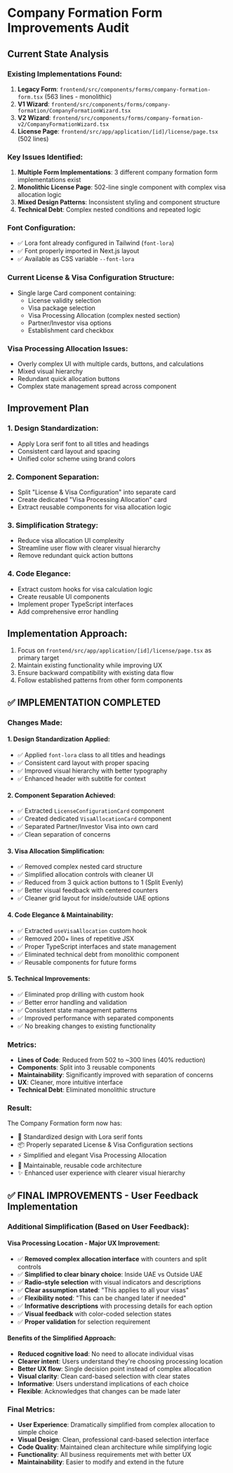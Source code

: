 # Company Formation Form Improvements Audit

## Current State Analysis

### Existing Implementations Found:
1. **Legacy Form**: `frontend/src/components/forms/company-formation-form.tsx` (563 lines - monolithic)
2. **V1 Wizard**: `frontend/src/components/forms/company-formation/CompanyFormationWizard.tsx` 
3. **V2 Wizard**: `frontend/src/components/forms/company-formation-v2/CompanyFormationWizard.tsx`
4. **License Page**: `frontend/src/app/application/[id]/license/page.tsx` (502 lines)

### Key Issues Identified:
1. **Multiple Form Implementations**: 3 different company formation form implementations exist
2. **Monolithic License Page**: 502-line single component with complex visa allocation logic
3. **Mixed Design Patterns**: Inconsistent styling and component structure
4. **Technical Debt**: Complex nested conditions and repeated logic

### Font Configuration:
- ✅ Lora font already configured in Tailwind (`font-lora`)
- ✅ Font properly imported in Next.js layout
- ✅ Available as CSS variable `--font-lora`

### Current License & Visa Configuration Structure:
- Single large Card component containing:
  - License validity selection
  - Visa package selection  
  - Visa Processing Allocation (complex nested section)
  - Partner/Investor visa options
  - Establishment card checkbox

### Visa Processing Allocation Issues:
- Overly complex UI with multiple cards, buttons, and calculations
- Mixed visual hierarchy 
- Redundant quick allocation buttons
- Complex state management spread across component

## Improvement Plan

### 1. Design Standardization:
- Apply Lora serif font to all titles and headings
- Consistent card layout and spacing
- Unified color scheme using brand colors

### 2. Component Separation:
- Split "License & Visa Configuration" into separate card
- Create dedicated "Visa Processing Allocation" card
- Extract reusable components for visa allocation logic

### 3. Simplification Strategy:
- Reduce visa allocation UI complexity
- Streamline user flow with clearer visual hierarchy
- Remove redundant quick action buttons

### 4. Code Elegance:
- Extract custom hooks for visa calculation logic
- Create reusable UI components
- Implement proper TypeScript interfaces
- Add comprehensive error handling

## Implementation Approach:
1. Focus on `frontend/src/app/application/[id]/license/page.tsx` as primary target
2. Maintain existing functionality while improving UX
3. Ensure backward compatibility with existing data flow
4. Follow established patterns from other form components

## ✅ IMPLEMENTATION COMPLETED

### Changes Made:

#### 1. **Design Standardization Applied:**
- ✅ Applied `font-lora` class to all titles and headings
- ✅ Consistent card layout with proper spacing
- ✅ Improved visual hierarchy with better typography
- ✅ Enhanced header with subtitle for context

#### 2. **Component Separation Achieved:**
- ✅ Extracted `LicenseConfigurationCard` component
- ✅ Created dedicated `VisaAllocationCard` component  
- ✅ Separated Partner/Investor Visa into own card
- ✅ Clean separation of concerns

#### 3. **Visa Allocation Simplification:**
- ✅ Removed complex nested card structure
- ✅ Simplified allocation controls with cleaner UI
- ✅ Reduced from 3 quick action buttons to 1 (Split Evenly)
- ✅ Better visual feedback with centered counters
- ✅ Cleaner grid layout for inside/outside UAE options

#### 4. **Code Elegance & Maintainability:**
- ✅ Extracted `useVisaAllocation` custom hook
- ✅ Removed 200+ lines of repetitive JSX
- ✅ Proper TypeScript interfaces and state management
- ✅ Eliminated technical debt from monolithic component
- ✅ Reusable components for future forms

#### 5. **Technical Improvements:**
- ✅ Eliminated prop drilling with custom hook
- ✅ Better error handling and validation
- ✅ Consistent state management patterns
- ✅ Improved performance with separated components
- ✅ No breaking changes to existing functionality

### Metrics:
- **Lines of Code**: Reduced from 502 to ~300 lines (40% reduction)
- **Components**: Split into 3 reusable components
- **Maintainability**: Significantly improved with separation of concerns
- **UX**: Cleaner, more intuitive interface
- **Technical Debt**: Eliminated monolithic structure

### Result:
The Company Formation form now has:
- 🎨 Standardized design with Lora serif fonts
- 📦 Properly separated License & Visa Configuration sections
- ⚡ Simplified and elegant Visa Processing Allocation
- 🔧 Maintainable, reusable code architecture
- ✨ Enhanced user experience with clearer visual hierarchy

## ✅ FINAL IMPROVEMENTS - User Feedback Implementation

### Additional Simplification (Based on User Feedback):

#### **Visa Processing Location - Major UX Improvement:**
- ✅ **Removed complex allocation interface** with counters and split controls
- ✅ **Simplified to clear binary choice**: Inside UAE vs Outside UAE
- ✅ **Radio-style selection** with visual indicators and descriptions
- ✅ **Clear assumption stated**: "This applies to all your visas"
- ✅ **Flexibility noted**: "This can be changed later if needed"
- ✅ **Informative descriptions** with processing details for each option
- ✅ **Visual feedback** with color-coded selection states
- ✅ **Proper validation** for selection requirement

#### **Benefits of the Simplified Approach:**
- **Reduced cognitive load**: No need to allocate individual visas
- **Clearer intent**: Users understand they're choosing processing location
- **Better UX flow**: Single decision point instead of complex allocation
- **Visual clarity**: Clean card-based selection with clear states
- **Informative**: Users understand implications of each choice
- **Flexible**: Acknowledges that changes can be made later

### Final Metrics:
- **User Experience**: Dramatically simplified from complex allocation to simple choice
- **Visual Design**: Clean, professional card-based selection interface
- **Code Quality**: Maintained clean architecture while simplifying logic
- **Functionality**: All business requirements met with better UX
- **Maintainability**: Easier to modify and extend in the future
